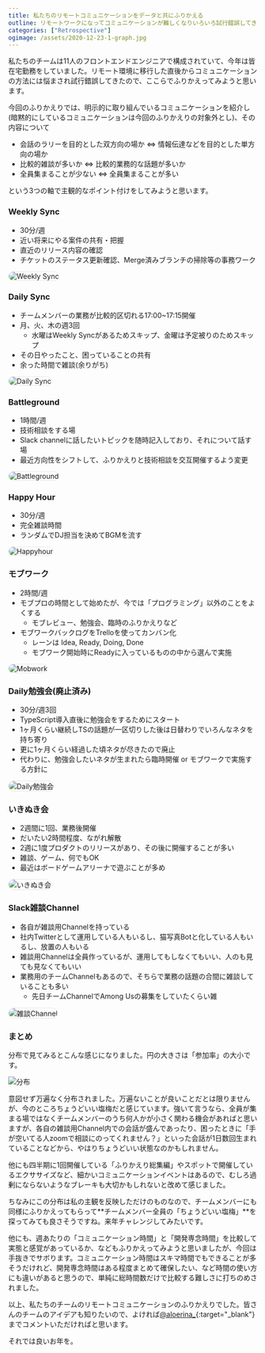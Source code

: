 ```yaml
---
title: 私たちのリモートコミュニケーションをデータと共にふりかえる
outline: リモートワークになってコミュニケーションが難しくなりいろいろ試行錯誤してきましたが、最近は落ち着いてきて「私たちのチームのやり方」がなんとなく染み付いてきたように感じます。このあたりで一度、今までの取り組みを俯瞰してふりかえってみようと思います。皆さんのリモートコミュニケーションのヒントになる部分がひとつでもあれば幸いです。
categories: ["Retrospective"]
ogimage: /assets/2020-12-23-1-graph.jpg
---
```


私たちのチームは11人のフロントエンドエンジニアで構成されていて、今年は皆在宅勤務をしていました。リモート環境に移行した直後からコミュニケーションの方法には悩まされ試行錯誤してきたので、ここらでふりかえってみようと思います。

今回のふりかえりでは、明示的に取り組んでいるコミュニケーションを紹介し(暗黙的にしているコミュニケーションは今回のふりかえりの対象外とし)、その内容について

* 会話のラリーを目的とした双方向の場か ⇔ 情報伝達などを目的とした単方向の場か
* 比較的雑談が多いか ⇔ 比較的業務的な話題が多いか
* 全員集まることが少ない ⇔ 全員集まることが多い

という3つの軸で主観的なポイント付けをしてみようと思います。


### Weekly Sync

* 30分/週
* 近い将来にやる案件の共有・把握
* 直近のリリース内容の確認
* チケットのステータス更新確認、Merge済みブランチの掃除等の事務ワーク

<img src="/assets/2020-12-23-1-weeklysync.jpg" alt="Weekly Sync" style="border:1px solid #e8e8e8;border-radius:20px;" loading="lazy">

### Daily Sync

* チームメンバーの業務が比較的区切れる17:00~17:15開催
* 月、火、木の週3回
  * 水曜はWeekly Syncがあるためスキップ、金曜は予定被りのためスキップ
* その日やったこと、困っていることの共有
* 余った時間で雑談(余りがち)

<img src="/assets/2020-12-23-1-dailysync.jpg" alt="Daily Sync" style="border:1px solid #e8e8e8;border-radius:20px;" loading="lazy">

### Battleground
* 1時間/週
* 技術相談をする場
* Slack channelに話したいトピックを随時記入しており、それについて話す場
* 最近方向性をシフトして、ふりかえりと技術相談を交互開催するよう変更

<img src="/assets/2020-12-23-1-battleground.jpg" alt="Battleground" style="border:1px solid #e8e8e8;border-radius:20px;" loading="lazy">

### Happy Hour

* 30分/週
* 完全雑談時間
* ランダムでDJ担当を決めてBGMを流す

<img src="/assets/2020-12-23-1-happyhour.jpg" alt="Happyhour" style="border:1px solid #e8e8e8;border-radius:20px;" loading="lazy">

### モブワーク

* 2時間/週
* モブプロの時間として始めたが、今では「プログラミング」以外のことをよくする
  * モブレビュー、勉強会、臨時のふりかえりなど
* モブワークバックログをTrelloを使ってカンバン化
  * レーンは Idea, Ready, Doing, Done
  * モブワーク開始時にReadyに入っているものの中から選んで実施

<img src="/assets/2020-12-23-1-mobwork.jpg" alt="Mobwork" style="border:1px solid #e8e8e8;border-radius:20px;" loading="lazy">

### Daily勉強会(廃止済み)

* 30分/週3回
* TypeScript導入直後に勉強会をするためにスタート
* 1ヶ月くらい継続しTSの話題が一区切りした後は日替わりでいろんなネタを持ち寄り
* 更に1ヶ月くらい経過した頃ネタが尽きたので廃止
* 代わりに、勉強会したいネタが生まれたら臨時開催 or モブワークで実施する方針に

<img src="/assets/2020-12-23-1-dailystudy.jpg" alt="Daily勉強会" style="border:1px solid #e8e8e8;border-radius:20px;" loading="lazy">

### いきぬき会
* 2週間に1回、業務後開催
* だいたい2時間程度、ながれ解散
* 2週に1度プロダクトのリリースがあり、その後に開催することが多い
* 雑談、ゲーム、何でもOK
* 最近はボードゲームアリーナで遊ぶことが多め

<img src="/assets/2020-12-23-1-refresh.jpg" alt="いきぬき会" style="border:1px solid #e8e8e8;border-radius:20px;" loading="lazy">


### Slack雑談Channel

* 各自が雑談用Channelを持っている
* 社内Twitterとして運用している人もいるし、猫写真Botと化している人もいるし、放置の人もいる
* 雑談用Channelは全員作っているが、運用してもしなくてもいい、人のも見ても見なくてもいい
* 業務用のチームChannelもあるので、そちらで業務の話題の合間に雑談していることも多い
  * 先日チームChannelでAmong Usの募集をしていたくらい雑

<img src="/assets/2020-12-23-1-zatsuchannel.jpg" alt="雑談Channel" style="border:1px solid #e8e8e8;border-radius:20px;" loading="lazy">


### まとめ

分布で見てみるとこんな感じになりました。円の大きさは「参加率」の大小です。

<img src="/assets/2020-12-23-1-graph.jpg" alt="分布"  loading="lazy">

意図せず万遍なく分布されました。万遍ないことが良いことだとは限りませんが、今のところちょうどいい塩梅だと感じています。強いて言うなら、全員が集まる場ではなくチームメンバーのうち何人かが小さく関わる機会があればと思いますが、各自の雑談用Channel内での会話が盛んであったり、困ったときに「手が空いてる人zoomで相談にのってくれません？」といった会話が1日数回生まれていることなどから、やはりちょうどいい状態なのかもしれません。

他にも四半期に1回開催している「ふりかえり総集編」やスポットで開催しているエクササイズなど、細かいコミュニケーションイベントはあるので、むしろ過剰にならないようなブレーキも大切かもしれないと改めて感じました。

ちなみにこの分布は私の主観を反映しただけのものなので、チームメンバーにも同様にふりかえってもらって**チームメンバー全員の「ちょうどいい塩梅」**を探ってみても良さそうですね。来年チャレンジしてみたいです。

他にも、週あたりの「コミュニケーション時間」と「開発専念時間」を比較して実態と感覚があっているか、などもふりかえってみようと思いましたが、今回は手抜きでサボります。コミュニケーション時間はスキマ時間でもできることが多そうだけれど、開発専念時間はある程度まとめて確保したい、など時間の使い方にも違いがあると思うので、単純に総時間数だけで比較する難しさに打ちのめされました。

以上、私たちのチームのリモートコミュニケーションのふりかえりでした。皆さんのチームのアイデアも知りたいので、よければ[@aloerina_](https://twitter.com/aloerina_){:target="_blank"}までコメントいただければと思います。

それでは良いお年を。

